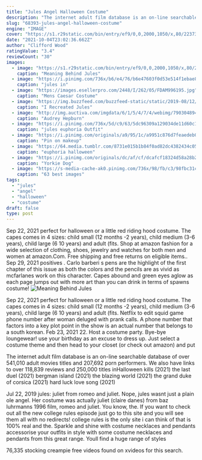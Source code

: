 ```yaml
---
title: "Jules Angel Halloween Costume"
description: "The internet adult film database is an on-line searchable database of over 541,010 adult movies titles and 207,692 porn performers. We also have links to over 118,839 reviews and 250,000 titles in"
slug: "68393-jules-angel-halloween-costume"
engine: "IMAGE"
cover: "https://s1.r29static.com/bin/entry/ef9/0,0,2000,1050/x,80/2237340/the-powerful-meaning-behind-jules-2237340.jpg"
date: "2021-10-04T23:02:36.662Z"
author: "Clifford Wood"
ratingValue: "3.4"
reviewCount: "30"
images:
  - image: "https://s1.r29static.com/bin/entry/ef9/0,0,2000,1050/x,80/2237340/the-powerful-meaning-behind-jules-2237340.jpg"
    caption: "Meaning Behind Jules"
  - image: "https://i.pinimg.com/736x/b6/e4/76/b6e47603f0d53e514f1ebae8cc3de6a5.jpg"
    caption: "jules in"
  - image: "https://images.esellerpro.com/2448/I/262/05/FDAM996195.jpg"
    caption: "Mens Caesar Costume"
  - image: "https://img.buzzfeed.com/buzzfeed-static/static/2019-08/12/22/asset/94ca62f68d0e/sub-buzz-7753-1565647962-1.png?crop=862:950;0,0"
    caption: "I Recreated Jules"
  - image: "http://img.auctiva.com/imgdata/6/1/5/4/7/4/webimg/790304894_o.jpg"
    caption: "Audrey Hepburn"
  - image: "https://i.pinimg.com/736x/5d/c9/63/5dc96309a129034de11d60c18c7b0033.jpg"
    caption: "jules euphoria Outfit"
  - image: "https://i.pinimg.com/originals/a9/95/1c/a9951c876d7feaedeb0931ce55571873.jpg"
    caption: "Pin on makeup"
  - image: "https://64.media.tumblr.com/8731e015b1b84f0ad82dc4382434c055/eb9dc47daaba855f-3b/s500x750/dfb3ffbca0af06afe2f4954f37a400c51e2ba87d.jpg"
    caption: "euphoria halloween"
  - image: "https://i.pinimg.com/originals/dc/af/cf/dcafcf18324d58a28b28157abbe7c3f8.jpg"
    caption: "Yorkie Dog"
  - image: "https://s-media-cache-ak0.pinimg.com/736x/98/fb/c3/98fbc31c9164d50a56d31a4603e71847--julie-andrews-movie-costumes.jpg"
    caption: "63 best images"
tags:
  - "jules"
  - "angel"
  - "halloween"
  - "costume"
draft: false
type: post
---
```


Sep 22, 2021 perfect for halloween or a little red riding hood costume. The capes comes in 4 sizes: child small (12 months -2 years), child medium (3-6 years), child large (6  10 years) and adult (fits. Shop at amazon fashion for a wide selection of clothing, shoes, jewelry and watches for both men and women at amazon.Com. Free shipping and free returns on eligible items.. Sep 29, 2021 positives . Carlo barberi s pens are the highlight of the first chapter of this issue as both the colors and the pencils are as vivid as mcfarlanes work on this character. Capes abound and green eyes aglow as each page jumps out with more art than you can drink in terms of spawns costume!
![Meaning Behind Jules](https://s1.r29static.com/bin/entry/ef9/0,0,2000,1050/x,80/2237340/the-powerful-meaning-behind-jules-2237340.jpg "Meaning Behind Jules")

Sep 22, 2021 perfect for halloween or a little red riding hood costume. The capes comes in 4 sizes: child small (12 months -2 years), child medium (3-6 years), child large (6  10 years) and adult (fits. Netflix to edit squid game phone number after woman deluged with prank calls. A phone number that factors into a key plot point in the show is an actual number that belongs to a south korean. Feb 23, 2021 22. Host a costume party. Bye-bye loungewear! use your birthday as an excuse to dress up. Just select a costume theme and then head to your closet (or check out amazon) and put
<!--inArticleAds-->

<!--galleryOne-->

The internet adult film database is an on-line searchable database of over 541,010 adult movies titles and 207,692 porn performers. We also have links to over 118,839 reviews and 250,000 titles inHalloween kills (2021) the last duel (2021) bergman island (2021) the blazing world (2021) the grand duke of corsica (2021) hard luck love song (2021)
<!--inArticleAds-->

<!--galleryTwo-->

Jul 22, 2019 jules: juliet from romeo and juliet. Nope, jules wasnt just a plain ole angel. Her costume was actually juliet (claire danes) from baz luhrmanns 1996 film, romeo and juliet. You know, the. If you want to check out all the new college rules episode just go to this site and you will see them all with no redirects! college rules is the only site i can think of that is 100% real and the. Sparkle and shine with costume necklaces and pendants accessorise your outfits in style with some costume necklaces and pendants from this great range. Youll find a huge range of styles
<!--galleryThree-->

76,335 stocking creampie free videos found on xvideos for this search.